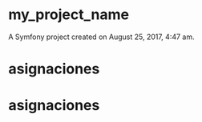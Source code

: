 my_project_name
===============

A Symfony project created on August 25, 2017, 4:47 am.
# asignaciones
# asignaciones
